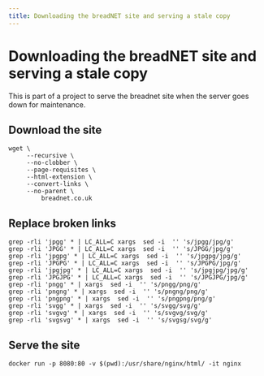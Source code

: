 ```yaml
---
title: Downloading the breadNET site and serving a stale copy
---
```


# Downloading the breadNET site and serving a stale copy

This is part of a project to serve the breadnet site when the server goes down for maintenance.

## Download the site

```shell
wget \
     --recursive \
     --no-clobber \
     --page-requisites \
     --html-extension \
     --convert-links \
     --no-parent \
         breadnet.co.uk
```

## Replace broken links

```shell
grep -rli 'jpgg' * | LC_ALL=C xargs  sed -i  '' 's/jpgg/jpg/g'
grep -rli 'JPGG' * | LC_ALL=C xargs  sed -i  '' 's/JPGG/jpg/g'
grep -rli 'jpgpg' * | LC_ALL=C xargs  sed -i  '' 's/jpgpg/jpg/g'
grep -rli 'JPGPG' * | LC_ALL=C xargs  sed -i  '' 's/JPGPG/jpg/g'
grep -rli 'jpgjpg' * | LC_ALL=C xargs  sed -i  '' 's/jpgjpg/jpg/g'
grep -rli 'JPGJPG' * | LC_ALL=C xargs  sed -i  '' 's/JPGJPG/jpg/g'
grep -rli 'pngg' * | xargs  sed -i  '' 's/pngg/png/g'
grep -rli 'pngng' * | xargs  sed -i  '' 's/pngng/png/g'
grep -rli 'pngpng' * | xargs  sed -i  '' 's/pngpng/png/g'
grep -rli 'svgg' * | xargs  sed -i  '' 's/svgg/svg/g'
grep -rli 'svgvg' * | xargs  sed -i  '' 's/svgvg/svg/g'
grep -rli 'svgsvg' * | xargs  sed -i  '' 's/svgsg/svg/g'
```

## Serve the site

```shell
docker run -p 8080:80 -v $(pwd):/usr/share/nginx/html/ -it nginx
```

